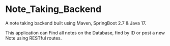 # Note_Taking_Backend

A note taking backend built using Maven, SpringBoot 2.7 & Java 17.

This application can Find all notes on the Database, find by ID or post a new Note using RESTful routes.
